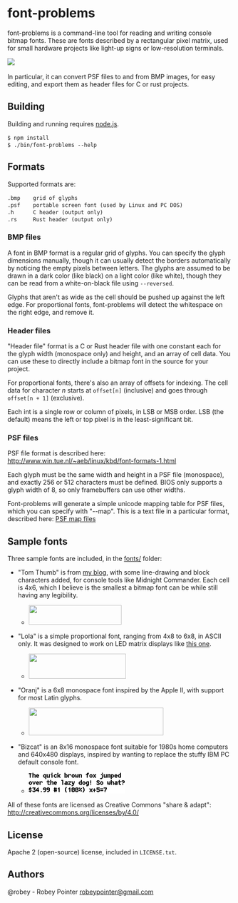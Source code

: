 font-problems
=============

font-problems is a command-line tool for reading and writing console bitmap fonts. These are fonts described by a rectangular pixel matrix, used for small hardware projects like light-up signs or low-resolution terminals.

<img src="./docs/j-bitmap.png">

In particular, it can convert PSF files to and from BMP images, for easy editing, and export them as header files for C or rust projects.

## Building

Building and running requires [node.js](https://nodejs.org/).

    $ npm install
    $ ./bin/font-problems --help

## Formats

Supported formats are:

    .bmp    grid of glyphs
    .psf    portable screen font (used by Linux and PC DOS)
    .h      C header (output only)
    .rs     Rust header (output only)

### BMP files

A font in BMP format is a regular grid of glyphs. You can specify the glyph dimensions manually, though it can usually detect the borders automatically by noticing the empty pixels between letters. The glyphs are assumed to be drawn in a dark color (like black) on a light color (like white), though they can be read from a white-on-black file using `--reversed`.

Glyphs that aren't as wide as the cell should be pushed up against the left edge. For proportional fonts, font-problems will detect the whitespace on the right edge, and remove it.

### Header files

"Header file" format is a C or Rust header file with one constant each for the glyph width (monospace only) and height, and an array of cell data. You can use these to directly include a bitmap font in the source for your project.

For proportional fonts, there's also an array of offsets for indexing. The cell data for character _n_ starts at `offset[n]` (inclusive) and goes through `offset[n + 1]` (exclusive).

Each int is a single row or column of pixels, in LSB or MSB order. LSB (the default) means the left or top pixel is in the least-significant bit.

### PSF files

PSF file format is described here: http://www.win.tue.nl/~aeb/linux/kbd/font-formats-1.html

Each glyph must be the same width and height in a PSF file (monospace), and exactly 256 or 512 characters must be defined. BIOS only supports a glyph width of 8, so only framebuffers can use other widths.

Font-problems will generate a simple unicode mapping table for PSF files, which you can specify with "--map". This is a text file in a particular format, described here: [PSF map files](docs/psfmap.md)

## Sample fonts

Three sample fonts are included, in the [fonts/](./fonts/) folder:

- "Tom Thumb" is from [my blog](http://robey.lag.net/2010/01/23/tiny-monospace-font.html), with some line-drawing and block characters added, for console tools like Midnight Commander. Each cell is 4x6, which I believe is the smallest a bitmap font can be while still having any legibility.
    - <img src="./fonts/tom-thumb-256-sample.bmp" width="208" height="44">

- "Lola" is a simple proportional font, ranging from 4x8 to 6x8, in ASCII only. It was designed to work on LED matrix displays like [this one](https://learn.adafruit.com/32x16-32x32-rgb-led-matrix).
    - <img src="./fonts/lola-sample.bmp" width="218" height="56">

- "Oranj" is a 6x8 monospace font inspired by the Apple II, with support for most Latin glyphs.
    - <img src="./fonts/oranj-sample.bmp" width="302" height="62">

- "Bizcat" is an 8x16 monospace font suitable for 1980s home computers and 640x480 displays, inspired by wanting to replace the stuffy IBM PC default console font.
    - <img src="./fonts/bizcat-sample.bmp" width="216" height="48">

All of these fonts are licensed as Creative Commons "share & adapt": http://creativecommons.org/licenses/by/4.0/

## License

Apache 2 (open-source) license, included in `LICENSE.txt`.

## Authors

@robey - Robey Pointer <robeypointer@gmail.com>
